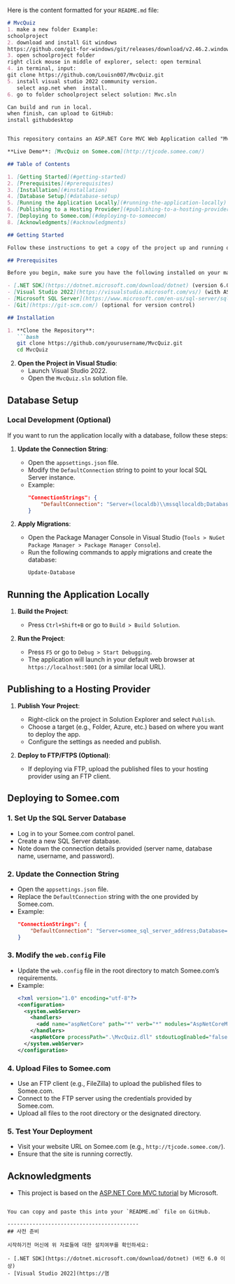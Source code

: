 Here is the content formatted for your `README.md` file:

```markdown
# MvcQuiz
1. make a new folder Example: 
schoolproject 
2. download and install Git windows 
https://github.com/git-for-windows/git/releases/download/v2.46.2.windows.1/Git-2.46.2-64-bit.exe 
3. open schoolproject folder 
right click mouse in middle of explorer, select: open terminal 
4. in terminal, input: 
git clone https://github.com/Louisn007/MvcQuiz.git 
5. install visual studio 2022 community version. 
   select asp.net when  install. 
6. go to folder schoolproject select solution: Mvc.sln 

Can build and run in local. 
when finish, can upload to GitHub: 
install githubdesktop


This repository contains an ASP.NET Core MVC Web Application called "MvcQuiz." The project is based on the official Microsoft tutorial for creating an MVC app using ASP.NET Core.

**Live Demo**: [MvcQuiz on Somee.com](http://tjcode.somee.com/)

## Table of Contents

1. [Getting Started](#getting-started)
2. [Prerequisites](#prerequisites)
3. [Installation](#installation)
4. [Database Setup](#database-setup)
5. [Running the Application Locally](#running-the-application-locally)
6. [Publishing to a Hosting Provider](#publishing-to-a-hosting-provider)
7. [Deploying to Somee.com](#deploying-to-someecom)
8. [Acknowledgments](#acknowledgments)

## Getting Started

Follow these instructions to get a copy of the project up and running on your local machine for development and testing purposes.

## Prerequisites

Before you begin, make sure you have the following installed on your machine:

- [.NET SDK](https://dotnet.microsoft.com/download/dotnet) (version 6.0 or higher)
- [Visual Studio 2022](https://visualstudio.microsoft.com/vs/) (with ASP.NET and web development workload)
- [Microsoft SQL Server](https://www.microsoft.com/en-us/sql-server/sql-server-downloads) (optional for local database)
- [Git](https://git-scm.com/) (optional for version control)

## Installation

1. **Clone the Repository**:
   ```bash
   git clone https://github.com/yourusername/MvcQuiz.git
   cd MvcQuiz
   ```

2. **Open the Project in Visual Studio**:
   - Launch Visual Studio 2022.
   - Open the `MvcQuiz.sln` solution file.

## Database Setup

### Local Development (Optional)

If you want to run the application locally with a database, follow these steps:

1. **Update the Connection String**:
   - Open the `appsettings.json` file.
   - Modify the `DefaultConnection` string to point to your local SQL Server instance.
   - Example:
     ```json
     "ConnectionStrings": {
         "DefaultConnection": "Server=(localdb)\\mssqllocaldb;Database=MvcQuizDb;Trusted_Connection=True;MultipleActiveResultSets=true"
     }
     ```

2. **Apply Migrations**:
   - Open the Package Manager Console in Visual Studio (`Tools > NuGet Package Manager > Package Manager Console`).
   - Run the following commands to apply migrations and create the database:
     ```bash
     Update-Database
     ```

## Running the Application Locally

1. **Build the Project**:
   - Press `Ctrl+Shift+B` or go to `Build > Build Solution`.

2. **Run the Project**:
   - Press `F5` or go to `Debug > Start Debugging`.
   - The application will launch in your default web browser at `https://localhost:5001` (or a similar local URL).

## Publishing to a Hosting Provider

1. **Publish Your Project**:
   - Right-click on the project in Solution Explorer and select `Publish`.
   - Choose a target (e.g., Folder, Azure, etc.) based on where you want to deploy the app.
   - Configure the settings as needed and publish.

2. **Deploy to FTP/FTPS (Optional)**:
   - If deploying via FTP, upload the published files to your hosting provider using an FTP client.

## Deploying to Somee.com

### 1. Set Up the SQL Server Database

- Log in to your Somee.com control panel.
- Create a new SQL Server database.
- Note down the connection details provided (server name, database name, username, and password).

### 2. Update the Connection String

- Open the `appsettings.json` file.
- Replace the `DefaultConnection` string with the one provided by Somee.com.
- Example:
  ```json
  "ConnectionStrings": {
      "DefaultConnection": "Server=somee_sql_server_address;Database=your_database_name;User Id=your_username;Password=your_password;"
  }
  ```

### 3. Modify the `web.config` File

- Update the `web.config` file in the root directory to match Somee.com’s requirements.
- Example:
  ```xml
  <?xml version="1.0" encoding="utf-8"?>
  <configuration>
    <system.webServer>
      <handlers>
        <add name="aspNetCore" path="*" verb="*" modules="AspNetCoreModule" resourceType="Unspecified"/>
      </handlers>
      <aspNetCore processPath=".\MvcQuiz.dll" stdoutLogEnabled="false" hostingModel="InProcess"/>
    </system.webServer>
  </configuration>
  ```

### 4. Upload Files to Somee.com

- Use an FTP client (e.g., FileZilla) to upload the published files to Somee.com.
- Connect to the FTP server using the credentials provided by Somee.com.
- Upload all files to the root directory or the designated directory.

### 5. Test Your Deployment

- Visit your website URL on Somee.com (e.g., `http://tjcode.somee.com/`).
- Ensure that the site is running correctly.

## Acknowledgments

- This project is based on the [ASP.NET Core MVC tutorial](https://learn.microsoft.com/en-us/aspnet/core/tutorials/first-mvc-app/start-mvc?view=aspnetcore-8.0&tabs=visual-studio) by Microsoft.
```

You can copy and paste this into your `README.md` file on GitHub.

------------------------------------------
## 사전 준비

시작하기전 머신에 위 자료들에 대한 설치여부를 확인하세요:

- [.NET SDK](https://dotnet.microsoft.com/download/dotnet) (버전 6.0 이상)
- [Visual Studio 2022](https://염
